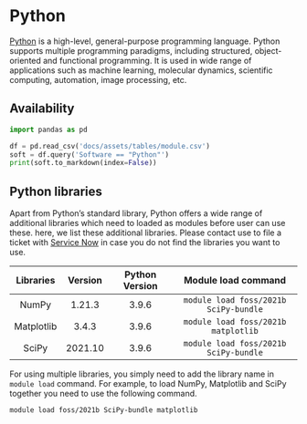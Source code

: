 # Python
[Python](https://www.python.org/) is a high-level, general-purpose programming language. Python supports multiple programming paradigms, including structured, object-oriented and functional programming. It is used in wide range of applications such as machine learning, molecular dynamics, scientific computing, automation, image processing, etc.

## Availability


```python exec="on"
import pandas as pd

df = pd.read_csv('docs/assets/tables/module.csv')
soft = df.query('Software == "Python"')
print(soft.to_markdown(index=False))
```

## Python libraries
Apart from Python’s standard library, Python offers a wide range of additional libraries which need to loaded as modules before user can use these. here, we list these additional libraries. Please contact use to file a ticket with [Service Now](mailto:hpc@njit.edu) in case you do not find the libraries you want to use.

|  Libraries   |  Version  |  Python Version  |           Module load command           |
|:------------:|:---------:|:----------------:|:---------------------------------------:|
|    NumPy     |  1.21.3   |      3.9.6       |  `module load foss/2021b SciPy-bundle`  |
|  Matplotlib  |   3.4.3   |      3.9.6       |   `module load foss/2021b matplotlib`   |
|    SciPy     |  2021.10  |      3.9.6       |  `module load foss/2021b SciPy-bundle`  |

For using multiple libraries, you simply need to add the library name in `module load` command. For example, to load NumPy, Matplotlib and SciPy together you need to use the following command. 

```
module load foss/2021b SciPy-bundle matplotlib
```
